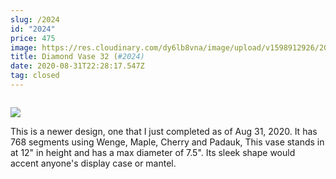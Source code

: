 ```yaml
---
slug: /2024
id: "2024"
price: 475
image: https://res.cloudinary.com/dy6lb8vna/image/upload/v1598912926/2024a.jpg
title: Diamond Vase 32 (#2024)
date: 2020-08-31T22:28:17.547Z
tag: closed
---
```

```

```

![](https://res.cloudinary.com/dy6lb8vna/image/upload/v1598913182/IMG_8821.jpg)

This is a newer design, one that I just completed as of Aug 31, 2020.  It has 768 segments using Wenge, Maple, Cherry and Padauk,  This vase stands in at 12" in height and has a max diameter of 7.5".  Its sleek shape would accent anyone's display case or mantel.